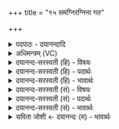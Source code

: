 +++
title = "१५ समग्निरग्निना गत"

+++
<details><summary>पदपाठः - दयानन्दादि</summary>

सम्। अ॒ग्निः। अ॒ग्निना॑। ग॒त॒। सम्। दैवे॑न। स॒वि॒त्रा। सम्। सूर्य्ये॑ण। अ॒रो॒चि॒ष्ट॒। स्वाहा॑। सम्। अ॒ग्निः। तप॑सा। ग॒त॒। सम्। दैव्ये॑न। स॒वि॒त्रा। सम्। सूर्य्ये॑ण। अ॒रू॒रु॒च॒त॒। १५।
</details>

<details><summary>अधिमन्त्रम् (VC)</summary>

- अग्निर्देवता
- दध्यङ्ङाथर्वण ऋषिः
- निचृद्ब्राह्म्यनुष्टुप्
- गान्धारः
</details>

<details><summary>दयानन्द-सरस्वती (हि) - विषयः</summary>

फिर उसी विषय को अगले मन्त्र में कहा है ॥
</details>

<details><summary>दयानन्द-सरस्वती (हि) - पदार्थः</summary>

पदार्थान्वयभाषाः -  हे मनुष्यो ! जो (अग्निना) स्वयंप्रकाशक जगदीश्वर से (अग्निः) प्रकाशक अग्नि (दैवेन) ईश्वर ने बनाये (सवित्रा) प्रेरक (सूर्येण) सूर्य्य के साथ (सम्) (अरोचिष्ट) सम्यक् प्रकाशित होता है, उस परमात्मा को तुम लोग (स्वाहा) सत्य क्रिया से (सम्, गत) सम्यक् जानो और जो (अग्निः) प्रकाशक ईश्वर (दैव्येन) पृथिवी आदि में हुए (सवित्रा) ऐश्वर्य का कारक (सूर्य्येण) प्रेरक (तपसा) धर्मानुष्ठान से (सम्, अरूरुचत) सम्यक् प्रकाशित होता है, उसको तुम लोग (सम्, गत) सम्यक् प्राप्त होओ ॥१५ ॥
</details>

<details><summary>दयानन्द-सरस्वती (हि) - भावार्थः</summary>

भावार्थभाषाः -  जो मनुष्य अग्नि, उत्पादक के उत्पादक, सूर्य्य के सूर्य्य परमात्मा को विशेष कर जानें, उनके लिये इस लोक और परलोक के सुख सम्यक् प्राप्त होते हैं ॥१५ ॥
</details>

<details><summary>दयानन्द-सरस्वती (सं) - विषयः</summary>

पुनस्तमेव विषयमाह ॥
</details>

<details><summary>दयानन्द-सरस्वती (सं) - पदार्थः</summary>

पदार्थान्वयभाषाः -  हे मनुष्याः ! योऽग्निनाऽग्निर्दैवेन सवित्रा सूर्येण सह समरोचिष्ट, तं परमात्मानं यूयं स्वाहा सङ्गत। योऽग्निर्दैव्येन सवित्रा सूर्य्येण तपसा समरूरुचत तं यूयं सङ्गत ॥१५ ॥
</details>

<details><summary>दयानन्द-सरस्वती (सं) - भावार्थः</summary>

भावार्थभाषाः -  ये मनुष्या अग्नेरग्निं सवितुः सवितारं सूर्य्यस्य सूर्य्यं परमात्मानं विजानीयुस्तेभ्योऽभ्युदयनिःश्रेयसे सुखे सम्यक् प्राप्नुतः ॥१५ ॥
</details>

<details><summary>सविता जोशी ← दयानन्दः (म) - भावार्थः</summary>

भावार्थभाषाः -  अग्नीचा उत्पादक सूर्य असून, त्या सूर्याचा उत्पन्नकर्ताही परमेश्वर आहे. माणसांनी त्याला विशेषत्वाने जाणावे म्हणजे त्यांना इहलोक व परलोकाचे सम्यक सुख प्राप्त होईल.
</details>
